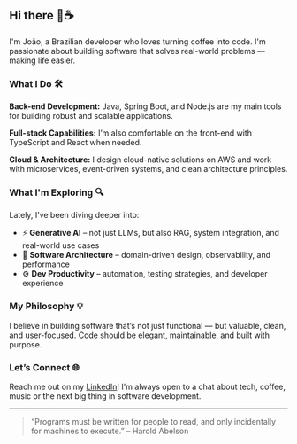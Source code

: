 ## Hi there 👋☕  
I'm João, a Brazilian developer who loves turning coffee into code. I'm passionate about building software that solves real-world problems — making life easier.

### What I Do 🛠️  
**Back-end Development:** Java, Spring Boot, and Node.js are my main tools for building robust and scalable applications.

**Full-stack Capabilities:** I’m also comfortable on the front-end with TypeScript and React when needed.

**Cloud & Architecture:** I design cloud-native solutions on AWS and work with microservices, event-driven systems, and clean architecture principles.

### What I'm Exploring 🔍  
Lately, I’ve been diving deeper into:  
- ⚡ **Generative AI** – not just LLMs, but also RAG, system integration, and real-world use cases  
- 🧱 **Software Architecture** – domain-driven design, observability, and performance  
- ⚙️ **Dev Productivity** – automation, testing strategies, and developer experience  

### My Philosophy 💡  
I believe in building software that’s not just functional — but valuable, clean, and user-focused. Code should be elegant, maintainable, and built with purpose.

### Let’s Connect 🌐  
Reach me out on my [LinkedIn](https://www.linkedin.com/in/joaoac/)! I'm always open to a chat about tech, coffee, music or the next big thing in software development.

---

> “Programs must be written for people to read, and only incidentally for machines to execute.” – Harold Abelson
